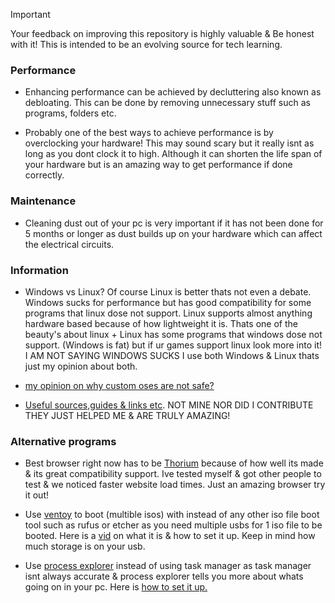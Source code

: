 > [!IMPORTANT]
Your feedback on improving this repository is highly valuable & Be honest with it! This is intended to be an evolving source for tech learning.

### Performance
- Enhancing performance can be achieved by decluttering also known as debloating. This can be done by removing unnecessary stuff such as programs, folders etc.

- Probably one of the best ways to achieve performance is by overclocking your hardware! This may sound scary but it really isnt as long as you dont clock it to high. Although it can shorten the life span of your hardware but is an amazing way to get performance if done correctly.

### Maintenance
- Cleaning dust out of your pc is very important if it has not been done for 5 months or longer as dust builds up on your hardware which can affect the electrical circuits.




### Information
- Windows vs Linux? Of course Linux is better thats not even a debate. Windows sucks for performance but has good compatibility for some programs that linux dose not support. Linux supports almost anything hardware based because of how lightweight it is. Thats one of the beauty's about linux + Linux has some programs that windows dose not support. (Windows is fat) but if ur games support linux look more into it! I AM NOT SAYING WINDOWS SUCKS I use both Windows & Linux thats just my opinion about both.

- [my opinion on why custom oses are not safe?]()

- [Useful sources,guides & links etc](guides&sources.md). NOT MINE NOR DID I CONTRIBUTE THEY JUST HELPED ME & ARE TRULY AMAZING!

### Alternative programs
- Best browser right now has to be [Thorium](https://thorium.rocks/) because of how well its made & its great compatibility support. Ive tested myself & got other people to test & we noticed faster website load times. Just an amazing browser try it out!

- Use [ventoy](https://www.ventoy.net) to boot (multible isos) with instead of any other iso file boot tool such as rufus or etcher as you need multiple usbs for 1 iso file to be booted. Here is a [vid](https://youtu.be/EgcC_40wyKs?si=RFZxsYGy8mXAjlnI) on what it is & how to set it up. Keep in mind how much storage is on your usb.

- Use [process explorer]() instead of using task manager as task manager isnt always accurate & process explorer tells you more about whats going on in your pc. Here is [how to set it up.](https://github.com/amitxv/PC-Tuning/blob/main/docs/post-install.md#replace-task-manager-with-process-explorer)
